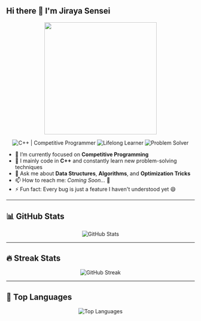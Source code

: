 ## Hi there 👋 I'm Jiraya Sensei

<p align="center">
  <img src="https://media1.tenor.com/m/IieZUsqoYCwAAAAd/developer.gif" width="300" />
</p>

<p align="center">
  <img src="https://img.shields.io/badge/C%2B%2B-Competitive%20Programmer-blue?style=for-the-badge&logo=c%2B%2B&logoColor=white" alt="C++ | Competitive Programmer"/>
  <img src="https://img.shields.io/badge/Lifelong%20Learner-Always%20Improving-yellowgreen?style=for-the-badge&logo=book&logoColor=white" alt="Lifelong Learner"/>
  <img src="https://img.shields.io/badge/Problem%20Solver-Coding%20Challenges-red?style=for-the-badge&logo=code&logoColor=white" alt="Problem Solver"/>
</p>

- 🔭 I’m currently focused on **Competitive Programming**
- 🌱 I mainly code in **C++** and constantly learn new problem-solving techniques
- 💬 Ask me about **Data Structures**, **Algorithms**, and **Optimization Tricks**
- 📫 How to reach me: *Coming Soon...* 🚀
- ⚡ Fun fact: Every bug is just a feature I haven't understood yet 😄

---

## 📊 GitHub Stats

<p align="center">
  <img src="https://github-readme-stats.vercel.app/api?username=JirayaKnows&show_icons=true&theme=radical&count_private=true" alt="GitHub Stats" />
</p>

---

## 🔥 Streak Stats

<p align="center">
  <img src="https://streak-stats.demolab.com/?user=JirayaKnows&theme=radical" alt="GitHub Streak" />
</p>

---

## 🚀 Top Languages

<p align="center">
  <img src="https://github-readme-stats.vercel.app/api/top-langs/?username=JirayaKnows&layout=compact&theme=radical&langs_count=3" alt="Top Languages" />
</p>
